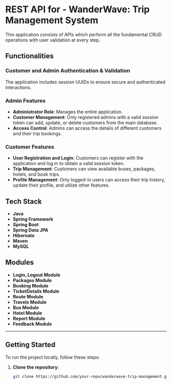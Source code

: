 # REST API for - WanderWave: Trip Management System

This application consists of APIs which perform all the fundamental CRUD operations with user validation at every step.

## Functionalities

### Customer and Admin Authentication & Validation

The application includes session UUIDs to ensure secure and authenticated interactions.

### Admin Features

- **Administrator Role**: Manages the entire application.
- **Customer Management**: Only registered admins with a valid session token can add, update, or delete customers from the main database.
- **Access Control**: Admins can access the details of different customers and their trip bookings.

### Customer Features

- **User Registration and Login**: Customers can register with the application and log in to obtain a valid session token.
- **Trip Management**: Customers can view available buses, packages, hotels, and book trips.
- **Profile Management**: Only logged-in users can access their trip history, update their profile, and utilize other features.

## Tech Stack

- **Java**
- **Spring Framework**
- **Spring Boot**
- **Spring Data JPA**
- **Hibernate**
- **Maven**
- **MySQL**

## Modules

- **Login, Logout Module**
- **Packages Module**
- **Booking Module**
- **TicketDetails Module**
- **Route Module**
- **Travels Module**
- **Bus Module**
- **Hotel Module**
- **Report Module**
- **Feedback Module**

---

## Getting Started

To run the project locally, follow these steps:

1. **Clone the repository**:
   ```sh
   git clone https://github.com/your-repo/wanderwave-trip-management.git
